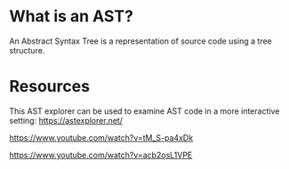 # What is an AST?

An Abstract Syntax Tree is a representation of source code using a tree structure.

# Resources

This AST explorer can be used to examine AST code in a more interactive setting: https://astexplorer.net/

https://www.youtube.com/watch?v=tM_S-pa4xDk

https://www.youtube.com/watch?v=acb2osL1VPE
